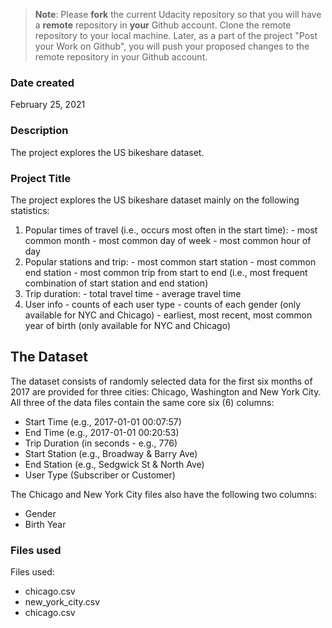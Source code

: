 >**Note**: Please **fork** the current Udacity repository so that you will have a **remote** repository in **your** Github account. Clone the remote repository to your local machine. Later, as a part of the project "Post your Work on Github", you will push your proposed changes to the remote repository in your Github account.

### Date created
February 25, 2021

### Description
The project explores the US bikeshare dataset.

### Project Title
The project explores the US bikeshare dataset mainly on the following statistics:

1. Popular times of travel (i.e., occurs most often in the start time):
        - most common month
        - most common day of week
        - most common hour of day
2. Popular stations and trip:
        - most common start station
        - most common end station
        - most common trip from start to end (i.e., most frequent combination of start station and end station)
3. Trip duration:
        - total travel time
        - average travel time
4. User info
        - counts of each user type
        - counts of each gender (only available for NYC and Chicago)
        - earliest, most recent, most common year of birth (only available for NYC and Chicago)

## The Dataset
The dataset consists of randomly selected data for the first six months of 2017 are provided for three cities: Chicago, Washington and New York City. All three of the data files contain the same core six (6) columns:

- Start Time (e.g., 2017-01-01 00:07:57)
- End Time (e.g., 2017-01-01 00:20:53)
- Trip Duration (in seconds - e.g., 776)
- Start Station (e.g., Broadway & Barry Ave)
- End Station (e.g., Sedgwick St & North Ave)
- User Type (Subscriber or Customer)

The Chicago and New York City files also have the following two columns:

- Gender
- Birth Year

### Files used
Files used:
- chicago.csv
- new_york_city.csv
- chicago.csv
